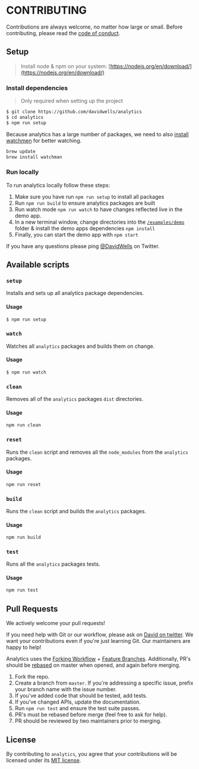 # CONTRIBUTING

Contributions are always welcome, no matter how large or small. Before contributing,
please read the [code of conduct](CODE_OF_CONDUCT.md).

## Setup

> Install node & npm on your system: [https://nodejs.org/en/download/](https://nodejs.org/en/download/)

### Install dependencies

> Only required when setting up the project

```sh
$ git clone https://github.com/davidwells/analytics
$ cd analytics
$ npm run setup
```

Because analytics has a large number of packages, we need to also [install watchmen](https://facebook.github.io/watchman/docs/install.html) for better watching.

```sh
brew update
brew install watchman
```

### Run locally

To run analytics locally follow these steps:

1. Make sure you have run `npm run setup` to install all packages
2. Run `npm run build` to ensure analytics packages are built
3. Run watch mode `npm run watch` to have changes reflected live in the demo app.
4. In a new terminal window, change directories into the [`/examples/demo`](https://github.com/DavidWells/analytics/tree/master/examples/demo) folder & install the demo apps dependencies `npm install`
5. Finally, you can start the demo app with `npm start`

If you have any questions please ping [@DavidWells](https://twitter.com/davidwells) on Twitter.

## Available scripts

### `setup`

Installs and sets up all analytics package dependencies.

#### Usage

```sh
$ npm run setup
```

### `watch`

Watches all `analytics` packages and builds them on change.

#### Usage

```sh
$ npm run watch
```

### `clean`

Removes all of the `analytics` packages `dist` directories.

#### Usage

```sh
npm run clean
```

### `reset`

Runs the `clean` script and removes all the `node_modules` from the `analytics` packages.

#### Usage

```sh
npm run reset
```

### `build`

Runs the `clean` script and builds the `analytics` packages.

#### Usage

```sh
npm run build
```

### `test`

Runs all the `analytics` packages tests.

#### Usage

```sh
npm run test
```

## Pull Requests

We actively welcome your pull requests!

If you need help with Git or our workflow, please ask on [David on twitter](https://twitter.com/davidwells). We want your contributions even if you're just learning Git. Our maintainers are happy to help!

Analytics uses the [Forking Workflow](https://www.atlassian.com/git/tutorials/comparing-workflows/forking-workflow) + [Feature Branches](https://www.atlassian.com/git/tutorials/comparing-workflows/feature-branch-workflow). Additionally, PR's should be [rebased](https://www.atlassian.com/git/tutorials/merging-vs-rebasing) on master when opened, and again before merging.

1. Fork the repo.
2. Create a branch from `master`. If you're addressing a specific issue, prefix your branch name with the issue number.
2. If you've added code that should be tested, add tests.
3. If you've changed APIs, update the documentation.
4. Run `npm run test` and ensure the test suite passes.
6. PR's must be rebased before merge (feel free to ask for help).
7. PR should be reviewed by two maintainers prior to merging.

## License

By contributing to `analytics`, you agree that your contributions will be licensed
under its [MIT license](LICENSE).
